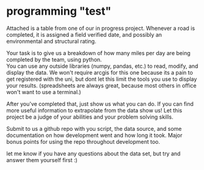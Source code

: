 # programming "test"

Attached is a table from one of our in progress project.  Whenever a road is completed, it is assigned a field verified date, and possibly an environmental and structural rating.  

Your task is to give us a breakdown of how many miles per day are being completed by the team, using python.  
You can use any outside libraries (numpy, pandas, etc.) to read, modify, and display the data.  We won't require arcgis for this one because its a pain to get registered with the uni, but dont let this limit the tools you use to display your results. (spreadsheets are always great, because most others in office won't want to use a terminal.)

After you've completed that, just show us what you can do.  If you can find more useful information to extrapolate from the data show us! Let this project be a judge of your abilities and your problem solving skills.

Submit to us a github repo with you script, the data source, and some documentation on how development went and how long it took.  Major bonus points for using the repo throughout development too.

let me know if you have any questions about the data set, but try and answer them yourself first :)
